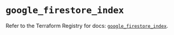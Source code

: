 # `google_firestore_index`

Refer to the Terraform Registry for docs: [`google_firestore_index`](https://registry.terraform.io/providers/hashicorp/google/6.29.0/docs/resources/firestore_index).
